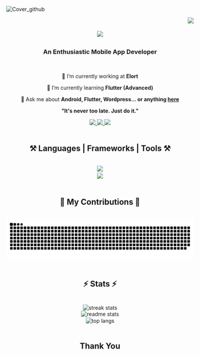 ![Cover_github](https://github.com/Noctambulist-007/Noctambulist-007/assets/137734510/6b6130a9-6864-4cd2-be01-3550576adb4c)


<img align="right" src="https://visitor-badge.laobi.icu/badge?page_id=Noctambulist-007.Noctambulist-007" />

<h1 align="center">
    <img src="https://readme-typing-svg.herokuapp.com/?font=Righteous&size=35&color=03A688&center=true&vCenter=true&width=500&height=70&duration=4000&lines=Hi+There!+👋;+I'm+Muhammad+Sajedul+Islam!;" />
</h1>

<h3 align="center">An Enthusiastic Mobile App Developer</h3>

<br/>

<div align="center">
 
 🔭 I’m currently working at **Elort**
 
 🌱 I’m currently learning **Flutter (Advanced)**

💬 Ask me about **Android, Flutter, Wordpress... or anything [here](https://github.com/Noctambulist-007/Noctambulist-007/issues)**

**"It's never too late. Just do it."**

 </div>
 
<div align="center"> 
  <a href="mailto:pedro.sales.muhammadsajedulislambn@gmail.com">
    <img src="https://img.shields.io/badge/Gmail-333333?style=for-the-badge&logo=gmail&logoColor=red" />
  </a>
  <a href="https://www.linkedin.com/in/muhammad-sajedul-islam-bd" target="_blank">
    <img src="https://img.shields.io/badge/LinkedIn-0077B5?style=for-the-badge&logo=linkedin&logoColor=white" target="_blank" />
  </a>
  <a href="https://muhammadsajedulislam.com" target="_blank">
     <img src="https://img.shields.io/badge/Portfolio-FF5722?style=for-the-badge&logo=todoist&logoColor=white" target="_blank" />
  </a>
</div>

 <br/>
 
<h2 align="center">⚒️ Languages | Frameworks | Tools ⚒️</h2>
<br/>
<div align="center">
    <img src="https://skillicons.dev/icons?i=androidstudio,flutter,wordpress" /><br>
    <img src="https://skillicons.dev/icons?i=kotlin,dart,cpp,c,java,python,firebase,sqlite,mysql" /><br>
</div>

<br/>

<div align="center">
  <h2>🐍 My Contributions 🐍</h2>
  <br>
  <img alt="snake eating my contributions" src="https://raw.githubusercontent.com/salesp07/salesp07/output/github-contribution-grid-snake.svg" />
</div>

<br/>

<h2 align="center">⚡ Stats ⚡</h2>
<br>
<div align=center>
  <img width=390 src="https://github-readme-streak-stats-salesp07.vercel.app?user=Noctambulist-007&theme=vue" alt="streak stats"/>
    <br/>
  <img width=390 src="https://github-readme-stats-salesp07.vercel.app/api?username=Noctambulist-007&count_private=true&show_icons=true&theme=vue&rank_icon=github" alt="readme stats" />
  <br/>
  <img width=390 align="center" src="https://github-readme-stats-salesp07.vercel.app/api/top-langs/?username=Noctambulist-007&hide=HTML&langs_count=8&layout=compact&theme=vue&size_weight=0.5&count_weight=0.5&exclude_repo=github-readme-stats" alt="top langs" />
</div>

<br/>

<div align="center">
<h2 align="center"> Thank You </h2>
</div>
